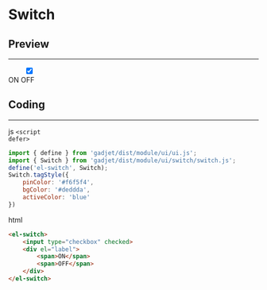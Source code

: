 # Switch

## Preview
---
<div class="preview">
    <el-switch></el-switch>
    <el-switch style="margin-left: 2rem;">
        <input type="checkbox" checked>
        <div el="label">
            <span>ON</span>
            <span>OFF</span>
        </div>
    </el-switch>
</div>

## Coding
---

<el-tag class="title-block">js <code>\<script defer></code></el-tag>
```js
import { define } from 'gadjet/dist/module/ui/ui.js';
import { Switch } from 'gadjet/dist/module/ui/switch/switch.js';
define('el-switch', Switch);
Switch.tagStyle({
    pinColor: '#f6f5f4',
    bgColor: '#deddda',
    activeColor: 'blue'
})
```

<el-tag class="title-block">html</el-tag>
```html
<el-switch>
    <input type="checkbox" checked>
    <div el="label">
        <span>ON</span>
        <span>OFF</span>
    </div>
</el-switch>
```